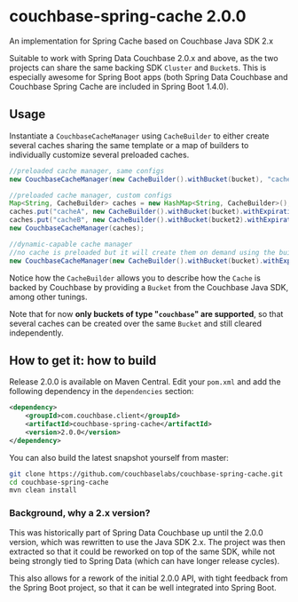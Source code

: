 # couchbase-spring-cache 2.0.0
An implementation for Spring Cache based on Couchbase Java SDK 2.x

Suitable to work with Spring Data Couchbase 2.0.x and above, as the two projects can share the same backing SDK `Cluster` and `Bucket`s. This is especially awesome for Spring Boot apps (both Spring Data Couchbase and Couchbase Spring Cache are included in Spring Boot 1.4.0).

## Usage
Instantiate a `CouchbaseCacheManager` using `CacheBuilder` to either create several caches sharing the same template or a map of builders to individually customize several preloaded caches.

```java
//preloaded cache manager, same configs
new CouchbaseCacheManager(new CacheBuilder().withBucket(bucket), "cache1", "cache2");

//preloaded cache manager, custom configs
Map<String, CacheBuilder> caches = new HashMap<String, CacheBuilder>();
caches.put("cacheA", new CacheBuilder().withBucket(bucket).withExpirationInMillis(2000));
caches.put("cacheB", new CacheBuilder().withBucket(bucket2).withExpirationInMillis(3000));
new CouchbaseCacheManager(caches);

//dynamic-capable cache manager
//no cache is preloaded but it will create them on demand using the builder as a template
new CouchbaseCacheManager(new CacheBuilder().withBucket(bucket).withExpirationInMillis(1000));
```

Notice how the `CacheBuilder` allows you to describe how the `Cache` is backed by Couchbase by providing a `Bucket` from the Couchbase Java SDK, among other tunings.

Note that for now **only buckets of type "`couchbase`" are supported**, so that several caches can be created over the same `Bucket` and still cleared independently.

## How to get it: how to build
Release 2.0.0 is available on Maven Central. Edit your `pom.xml` and add the following dependency in the `dependencies` section:

```xml
<dependency>
    <groupId>com.couchbase.client</groupId>
    <artifactId>couchbase-spring-cache</artifactId>
    <version>2.0.0</version>
</dependency>
```

You can also build the latest snapshot yourself from master:

```bash
git clone https://github.com/couchbaselabs/couchbase-spring-cache.git
cd couchbase-spring-cache
mvn clean install
```

### Background, why a 2.x version?
This was historically part of Spring Data Couchbase up until the 2.0.0 version, which was rewritten to use the Java SDK 2.x.
The project was then extracted so that it could be reworked on top of the same SDK, while not being strongly tied to Spring Data (which can have longer release cycles).

This also allows for a rework of the initial 2.0.0 API, with tight feedback from the Spring Boot project, so that it can be well integrated into Spring Boot.